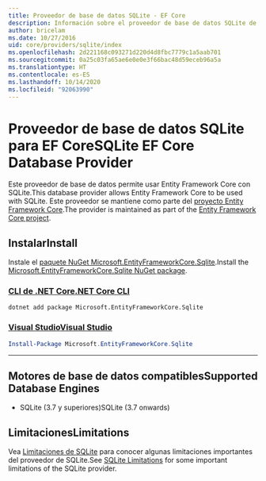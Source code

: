 ```yaml
---
title: Proveedor de base de datos SQLite - EF Core
description: Información sobre el proveedor de base de datos SQLite de Entity Framework Core
author: bricelam
ms.date: 10/27/2016
uid: core/providers/sqlite/index
ms.openlocfilehash: 2d221168c093271d220d4d8fbc7779c1a5aab701
ms.sourcegitcommit: 0a25c03fa65ae6e0e0e3f66bac48d59eceb96a5a
ms.translationtype: HT
ms.contentlocale: es-ES
ms.lasthandoff: 10/14/2020
ms.locfileid: "92063990"
---
```

# <a name="sqlite-ef-core-database-provider"></a><span data-ttu-id="b2143-103">Proveedor de base de datos SQLite para EF Core</span><span class="sxs-lookup"><span data-stu-id="b2143-103">SQLite EF Core Database Provider</span></span>

<span data-ttu-id="b2143-104">Este proveedor de base de datos permite usar Entity Framework Core con SQLite.</span><span class="sxs-lookup"><span data-stu-id="b2143-104">This database provider allows Entity Framework Core to be used with SQLite.</span></span> <span data-ttu-id="b2143-105">Este proveedor se mantiene como parte del [proyecto Entity Framework Core](https://github.com/aspnet/EntityFrameworkCore).</span><span class="sxs-lookup"><span data-stu-id="b2143-105">The provider is maintained as part of the [Entity Framework Core project](https://github.com/aspnet/EntityFrameworkCore).</span></span>

## <a name="install"></a><span data-ttu-id="b2143-106">Instalar</span><span class="sxs-lookup"><span data-stu-id="b2143-106">Install</span></span>

<span data-ttu-id="b2143-107">Instale el [paquete NuGet Microsoft.EntityFrameworkCore.Sqlite](https://www.nuget.org/packages/Microsoft.EntityFrameworkCore.Sqlite/).</span><span class="sxs-lookup"><span data-stu-id="b2143-107">Install the [Microsoft.EntityFrameworkCore.Sqlite NuGet package](https://www.nuget.org/packages/Microsoft.EntityFrameworkCore.Sqlite/).</span></span>

### <a name="net-core-cli"></a>[<span data-ttu-id="b2143-108">CLI de .NET Core</span><span class="sxs-lookup"><span data-stu-id="b2143-108">.NET Core CLI</span></span>](#tab/dotnet-core-cli)

```dotnetcli
dotnet add package Microsoft.EntityFrameworkCore.Sqlite
```

### <a name="visual-studio"></a>[<span data-ttu-id="b2143-109">Visual Studio</span><span class="sxs-lookup"><span data-stu-id="b2143-109">Visual Studio</span></span>](#tab/vs)

```powershell
Install-Package Microsoft.EntityFrameworkCore.Sqlite
```

***

## <a name="supported-database-engines"></a><span data-ttu-id="b2143-110">Motores de base de datos compatibles</span><span class="sxs-lookup"><span data-stu-id="b2143-110">Supported Database Engines</span></span>

* <span data-ttu-id="b2143-111">SQLite (3.7 y superiores)</span><span class="sxs-lookup"><span data-stu-id="b2143-111">SQLite (3.7 onwards)</span></span>

## <a name="limitations"></a><span data-ttu-id="b2143-112">Limitaciones</span><span class="sxs-lookup"><span data-stu-id="b2143-112">Limitations</span></span>

<span data-ttu-id="b2143-113">Vea [Limitaciones de SQLite](xref:core/providers/sqlite/limitations) para conocer algunas limitaciones importantes del proveedor de SQLite.</span><span class="sxs-lookup"><span data-stu-id="b2143-113">See [SQLite Limitations](xref:core/providers/sqlite/limitations) for some important limitations of the SQLite provider.</span></span>
